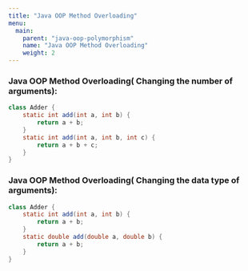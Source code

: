 ```yaml
---
title: "Java OOP Method Overloading"
menu:
  main:
    parent: "java-oop-polymorphism"
    name: "Java OOP Method Overloading"
    weight: 2
---
```


### Java OOP Method Overloading( Changing the number of arguments):

```java
class Adder {
    static int add(int a, int b) {
        return a + b;
    }
    static int add(int a, int b, int c) {
        return a + b + c;
    }
}
```

### Java OOP Method Overloading( Changing the data type of arguments):

```java
class Adder {
    static int add(int a, int b) {
        return a + b;
    }
    static double add(double a, double b) {
        return a + b;
    }
}
```
